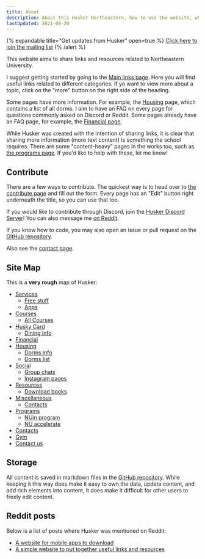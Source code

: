 ```yaml
---
title: About
description: About this Husker Northeastern, how to use the website, where to get started, how to contribute, and vision
lastUpdated: 2021-08-20
---
```


{% expandable title="Get updates from Husker" open=true %}
[Click here to join the mailing list](http://eepurl.com/imB7zE)
{% /alert %}

This website aims to share links and resources related to Northeastern University.

I suggest getting started by going to the [Main links page](/). Here you will find useful links related to different categories. If yo want to view more about a topic, click on the "more" button on the right side of the heading.

Some pages have more information. For example, the [Housing](/house) page, which contains a list of all dorms. I aim to have an FAQ on every page for questions commonly asked on Discord or Reddit. Some pages already have an FAQ page, for example, the [Financial page](/financial).

While Husker was created with the intention of sharing links, it is clear that sharing more information (more text content) is something the school requires. There are some "content-heavy" pages in the works too, such as [the programs page](/programs). If you'd like to help with these, let me know!

## Contribute

There are a few ways to contribute. The quickest way is to head over to [the contribute page](/contribute) and fill out the form. Every page has an "Edit" button right underneath the title, so you can use that too.

If you would like to contribute through Discord, join the [Husker Discord Server](https://discord.gg/j7WkFct2rY)! You can also message me [on Reddit](https://www.reddit.com/user/mapuniverse).

If you know how to code, you may also open an issue or pull request on the [GitHub repository](https://github.com/ninest/huskinfo).

Also see the [contact page](/contact).

## Site Map

This is a **very rough** map of Husker:

- [Services](/services)
  - [Free stuff](/services/free)
  - [Apps](/services/apps)
- [Courses](/courses)
  - [All Courses](/courses/all)
- [Husky Card](/husky-card)
  - [Dining info](/husky-card/dining)
- [Financial](/financial)
- [Housing](/house)
  - [Dorms info](/house/dorms)
  - [Dorms list](/house#dorms)
- [Social](/social)
  - [Group chats](/social/chats)
  - [Instagram pages](/social/instagram)
- [Resources](/resources)
  - [Download books](/resources/download-books)
- [Miscellaneous](/miscellaneous)
  - [Contacts](/contacts)
- [Programs](/programs)
  - [NUin program](/programs/nuin)
  - [NU accelerate](/programs/nuaccelerate)
- [Contacts](/contacts)
- [Gym](/gym)
- [Contact us](/contact)

## Storage

All content is saved in markdown files in the [GitHub repository](https://github.com/ninest/husker). While keeping it this way does make it easy to own the data, update content, and add rich elements into content, it does make it difficult for other users to freely edit content.

## Reddit posts

Below is a list of posts where Husker was mentioned on Reddit:

- [A website for mobile apps to download](https://www.reddit.com/r/NEU/comments/p7jrs6/a_website_for_mobile_apps_to_download/)
- [A simple website to put together useful links and resources](https://www.reddit.com/r/NEU/comments/orw38h/i_made_a_simple_website_to_put_together_useful/)
